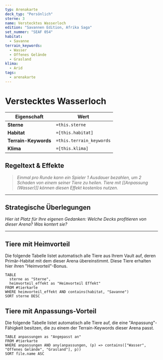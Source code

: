 ```yaml
---
typ: Arenakarte
deck_typ: "Persönlich"
sterne: 3
name: Verstecktes Wasserloch
edition: "Savannen Edition, Afrika Saga"
set_nummer: "SEAF 054"
habitat:
  - Savanne
terrain_keywords:
  - Wasser
  - Offenes Gelände
  - Grasland
klima:
  - Arid
tags:
  - arenakarte
---
```


# Verstecktes Wasserloch

| Eigenschaft | Wert |
|---|---|
| **Sterne** | `=this.sterne` |
| **Habitat** | `=[this.habitat]` |
| **Terrain-Keywords** | `=this.terrain_keywords` |
| **Klima** | `=[this.klima]` |

## Regeltext & Effekte

> *Einmal pro Runde kann ein Spieler 1 Ausdauer bezahlen, um 2 Schaden von einem seiner Tiere zu heilen. Tiere mit [[Anpassung (Wasser)]] können diesen Effekt kostenlos nutzen.*

---
## Strategische Überlegungen

*Hier ist Platz für Ihre eigenen Gedanken: Welche Decks profitieren von dieser Arena? Was kontert sie?*

---
## Tiere mit Heimvorteil

Die folgende Tabelle listet automatisch alle Tiere aus Ihrem Vault auf, deren Primär-Habitat mit dem dieser Arena übereinstimmt. Diese Tiere erhalten hier ihren "Heimvorteil"-Bonus.

```dataview
TABLE
  sterne as "Sterne",
  heimvorteil_effekt as "Heimvorteil Effekt"
FROM #tierkarte
WHERE heimvorteil_effekt AND contains(habitat, "Savanne")
SORT sterne DESC
```

## Tiere mit Anpassungs-Vorteil

Die folgende Tabelle listet automatisch alle Tiere auf, die eine "Anpassung"-Fähigkeit besitzen, die zu einem der Terrain-Keywords dieser Arena passt.

``` dataview
TABLE anpassungen as "Angepasst an"
FROM #tierkarte
WHERE anpassungen AND any(anpassungen, (p) => contains(["Wasser", "Offenes Gelände", "Grasland"], p))
SORT file.name ASC
